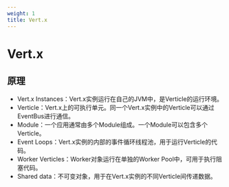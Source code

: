 ```yaml
---
weight: 1
title: Vert.x
---
```


# Vert.x

## 原理

- Vert.x Instances：Vert.x实例运行在自己的JVM中，是Verticle的运行环境。
- Verticle：Vert.x上的可执行单元。同一个Vert.x实例中的Verticle可以通过EventBus进行通信。
- Module：一个应用通常由多个Module组成。一个Module可以包含多个Verticle。
- Event Loops：Vert.x实例的内部的事件循环线程池，用于运行Verticle的代码。
- Worker Verticles：Worker对象运行在单独的Worker Pool中，可用于执行阻塞代码。
- Shared data：不可变对象，用于在Vert.x实例的不同Verticle间传递数据。